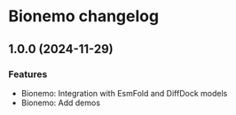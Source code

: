 # Bionemo changelog

## 1.0.0 (2024-11-29)

### Features

* Bionemo: Integration with EsmFold and DiffDock models
* Bionemo: Add demos